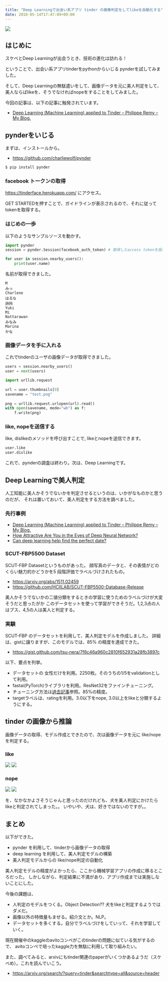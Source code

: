 ```yaml
---
title: "Deep Learningで出会い系アプリ tinder の画像判定をしてlikeを自動化する"
date: 2018-05-14T17:47:09+09:00
---
```


<img src="https://lh3.googleusercontent.com/88Vr382ZFo2bAbu_eM9KT1TNFC4ttFNdtuS_hbnUXA2K_sR3d2mdXZEHLTrxMr8GsT7hGvgL_Egyu8MUScYWxBaIL0bGp8lohotnVilz462AhX5-CPJ-d3fVq66Da1iZmG6P3mXjASmB0k51_52vU9hgJmFI7kWprdfYuFYytw4PimBLwj_jGx9KQxw8T-hHxrYs9JBKNxoIEmJVE3vXWQZ-RgK8CQdl_t-lrhQp1gOj0ZYqsKoTIDYuz21MQMJLLEo9wgwXd3I6HpS55ca_iAyLU_cjp8GvMJzgJTOpXCWNTSWottrlUMi5smalIzLx1d8DVzlxm0yi6pPCNId2OOE9Yn14lZr_L7INUabvXNtUu0wgXkfJOhrrxTbuU9A4lJHRKoeL-8tTLNyk71awkfIx1ZwyD8DI9s6L-it0ISh3ZrJzRBCGgvXq00TxqTU6qDrBGeLhPYxMKozNOXeaQm1Ju_ubPIY3xxv1DRIT4lbgF2mT2LJl3pnWwQ82VSarwpTH8e3m8LHJyrBXl72wDM_ZdLvF5EX3p13oQAEMbCmmHfo_zwrCbxhnT1fdicJAb5gqmrQ6f2g8y1Cg40qKPh7RFD2kBm_IvKK0rgc=w400-h300-no">

## はじめに
スケベとDeep Learningが出会うとき、技術の進化は訪れる！

ということで、出会い系アプリtinderをpythonからいじる pynderを試してみました。

そして、Deep Learningの無駄遣いをして、画像データを元に美人判定をして、
美人ならばlikeを、そうでなければnopeをすることをしてみました。

今回の記事は、以下の記事に触発されています。
- [Deep Learning \(Machine Learning\) applied to Tinder – Philippe Remy – My Blog\.](http://philipperemy.github.io/tinder-deep-learning/)

## pynderをいじる
まずは、インストールから。
- https://github.com/charliewolf/pynder

```bash
$ pip install pynder
```

### facebook トークンの取得
https://tinderface.herokuapp.com/ にアクセス。

GET STARTEDを押すことで、ガイドラインが表示されるので、それに従って tokenを取得する。

### はじめの一歩
以下のようなサンプルソースを動かす。

```python
import pynder
session = pynder.Session(facebook_auth_token) # 取得したaccess tokenを設定

for user in session.nearby_users():
    print(user.name)
```

名前が取得できました。

```text
M
みっ
Charlene
はるな
詩羚
Yuki
Mi
Nattarawan
みなみ
Marina
かな
```

### 画像データを手に入れる
これでtinderのユーザの画像データが取得できました。

```python
users = session.nearby_users()
user = next(users)

import urllib.request
 
url = user.thumbnails[0]
savename = "test.png"
 
png = urllib.request.urlopen(url).read()
with open(savename, mode="wb") as f:
    f.write(png)
```

### like, nopeを送信する
like, dislikeのメソッドを呼び出すことで, likeとnopeを送信できます。

```python
user.like
user.dislike
```

これで、pynderの調査は終わり。次は、Deep Learningです。

## Deep Learningで美人判定
人工知能に美人かそうでないかを判定させるというのは、いかがなものかと思うのだが、
それは置いておいて、美人判定をする方法を調べました。

### 先行事例
- [Deep Learning \(Machine Learning\) applied to Tinder – Philippe Remy – My Blog\.](http://philipperemy.github.io/tinder-deep-learning/)
- [How Attractive Are You in the Eyes of Deep Neural Network?](https://towardsdatascience.com/how-attractive-are-you-in-the-eyes-of-deep-neural-network-3d71c0755ccc)
- [Can deep learning help find the perfect date?](https://www.kdnuggets.com/2015/07/can-deep-learning-help-find-perfect-girl.html)

### SCUT-FBP5500 Dataset
SCUT-FBP Datasetというものがあった。
顔写真のデータと、その表情がどのくらい魅力的かどうかを5 段階評価でラベルづけされたもの。

- https://arxiv.org/abs/1511.02459
- https://github.com/HCIILAB/SCUT-FBP5500-Database-Release

美人かそうでないかの二値分類をするときの学習に使うためのラベルづけが大変そうだと思ったがか
このデータセットを使って学習ができそうだ。1,2,3点の人はブス、4,5の人は美人と判定する。

### 実験
SCUT-FBP のデータセットを利用して、美人判定モデルを作成しました。
詳細は、gistに譲りますが、このモデルでは、85% の精度を達成できた。

- https://gist.github.com/tsu-nera/7f6c46a960c2810f652931a28fb3897c

以下、要点を列挙。

- データセットの 女性だけを利用。2250枚。そのうちの1/5をvalidationとして利用。
- fastai(PyTorch)ライブラリを利用。ResNet32をファインチューニング。
- チューニング方法は[過去記事](http://futurismo.biz/2018/05/fastai_lesson2/)参照。85%の精度。
- targetラベルは、ratingを利用。3.0以下をnope, 3.0以上をlikeと分類するようにする。


## tinder の画像から推論
画像データの取得、モデル作成とできたので、次は画像データを元に like/nopeを判定する。

### like
<img src="https://lh3.googleusercontent.com/4zQgbHcrnX8CFBpEs0oo_tqKc00UHNvzZ7pTrHtfQO4izEm8bC5h3CIYswm953Pc33Xy2K4i2NFfd5jiGeyO7IKPOoRjWAhV16XMGLkeYqls0An051kpV5VsGSixt1qQfYloX8HIiYupemx2RTf4ueHUSOIuf3XYZoC351En0oyO5Ua0Tcxvvnt0TnTjoLnnZnWGFsbw8VgJgAvnGHrRmD1S-6c586TS3cx6e21HgaU-eGGJOhNV_WnSxjE5Af9skLFJP6uefNhmXXQ6HsAXh93lwxeKIly8XxNE6eC6pyKV0-HDGVpj1WQ3jhoPq5uYcRufJBn9uZynWhSVa9VgSydINzRHeLEqBXxsK-XyhghkjB7P1yMvyWkOK7nA-2S4S7IlYWH8FUl6SUnnE9Zy7Vo58t65FwKsjXucDIZ7Dpx0lRc4uIFe9gOJmi8rdIPMMsrpZPqiWlGCy_bANMUIBFachpEmIKdlfhVvi8hdGUpFMOFc8NjyTIBVjpmElXM4Zta3Ng9LC4wgOu7Y6Ig9ZvSxk1f-OFjNSEuI5eqZI-qru9ZrjMPv5E8-l3yvuyv-HPJJo0rZkQI1R2wbFNriGyOsfGVXXX3_qf33jwk=w618-h500-no">

<img src="https://lh3.googleusercontent.com/Q0POUddJ53MlUwp3rUCXz0TmPSc60CTDoWJMEVbXfK9pVK8Ab4Y3Ov7LKCuj-bCWT73yOqXgxTDO9zEYJzrlAIq5Q8MuqbhIfuSjFJdDUN4hyfsu4C7x4Z1d1acokd6vDg8Rvgk84jB0JM0p4_g6m_PcMje5DGBwSnU_ZsMz7rIYeDHdbKmcazBfyAcO0p1kS45NY76t3e7g-Q-Sj_nOho7SAmR1xz1o49wUSaSQ2STkBGonO1EW_wukMJcqdc9HZamUTfAjdOABvuBbb-O1XnuTvf_AWmLBq_MrEnfV9-UjU5kkztR2liwcItAHJyfteX6xoppdyczMYgberTdsC3Yh8gBHUPKZm2ybRhQ6rtg6PhWH5oq6TI4V5CFR65tQKWpZkBcdf-HOgvJkHaI5tyfxTn4dsvCDcr-aUG_rxY2YtKhZ3zfCZ3rERcWZSDXcY9ZTyhRSuivuoUWziC8N6o5pKawbnEbvCuyX8dZJ-j_0VQgQhdoxV3jTzFrzcArG4JT8QSWSh9HZQI0pHWS-HHLyUL_N6WTAfyAkeMNcmjbUQjY3kDEwmyNDn3An3SS6zWxH4VAAaPOB7lJWRzq-KgpmMxwyNLoWhH0FGp4=w404-h427-no">

### nope
<img src="https://lh3.googleusercontent.com/1-pBy0D65oWfYfoaZeGvG8WdoScGXCyyopIF5DdQyMotSGUvsSLFSH3p3xoMkGDrw92WdhFavvKOxqU9pHygmCi09G_fnGnAz08rLX3n8hLm-Wswi2i0JlISw51CmJ-nU2IUDB20yJhm9RY7hrRY1sMldpwna-zv39dhvOhTYnqDo731gdHzkiwwaCJRTre2S26wjKfLWiokiq37YKhoJGghU8sim6SRkNkIAcDe8xCaqMVzE71ckV8LlJJrlyTMzV-ZCdAv5N6tKQ1GrfGVC-GtLH8Rx6qijt1XvUomYPrH8kLVS6pvWkycoRib17Wpqct7mNS1SZEcX5MhDQtr5390xU7ZING9Wn4O3WPHooj2RoM_bSN3hdBPyIKeI28cP66J6SOXHar3wXHaonF1qmtrMarfRh0KLPHE4KNvhiaPZtqUucFUvJ2WNJEKGgGNu5Dzm8KnPlWl0rVJDkbFBt8lO8J5EHe7H-LrBNQk84qUNaq4A6TzXJgELdraXGyju468TWGUrav2OYL4BAa1qzCUc9spNC5IaypbZYvMeJm7cwCxMYPE30GhmIPS1XVajmY75jpnT1d7LW1cmOdnZItjgqMPYO9eBcJ4iq0=w434-h419-no">

<img src="https://lh3.googleusercontent.com/GxZbjwPWrK6tMcMyTCDv_oNploWRG8v64S65rmlYPhOlqOxIM1LEDOJQNe9ajzAnjR0s3ggzss_wQkwMbkh9G8YpW-vOKcs3AiXntM3qlfNLIIH7acEu0S96z_sNmVqMBIT0cZyyhXg2RpOJqQJ1CBJCTKU5oZkEwfUYyTsx8qud6Zfib9uJlPGz6Xg2Hfhf_YZpEaawzSTB7H_4anBpEtSV5lJrirMv1bOWAsjhPT1LK4Ea2jfMpLTppP1Lsb4_1Ktuvmj4GvSYWUy6poNLT7UYpZt6IsabyKiD5CAoZyMw8LlOkv3rmLOF1skjoRSyOUfVSU2NvBpIrPbuRxLsKVkrnBN1XrSBUozlxN2U4L80IhCQJakepYpre7C4DAxXcOqmAxMMQ186WzA2nFQwWB5Enr-_i6f0uubw6zdgGIz7IvRxSmdv7utFmhSCyG7SIS-usHojhk4pFb9-MrB-byHG2pCNlqexbFE22Sd--RYJ74DUcqxFHKrnOYxcpF2IZnvrtpPB4HtYfoR-FcfeC-BzchJ0AySycR5vz4cU-DauvQw4dzFndoebnZYzAn-vOAPYAKLKMKFbzeoncgUn7M2JiFDilLY1TK094fs=w384-h426-no">

を、なかなかよさそうじゃんと思ったのだけれども、犬を美人判定にかけたらlikeと判定されてしまった。。
いやいや、犬は、好きではないのですが。。

## まとめ
以下ができた。

- pynder を利用して、tinderから画像データの取得
- deep learning を利用して、美人判定モデルの構築
- 美人判定モデルからの like/nope判定の自動化

美人判定モデルの精度がよかったら、ここから機械学習アプリの作成に移るところだった。
しかしながら、判定結果に不満があり、アプリ作成までは実施しないことにした。

今後の課題は、

- 人判定のモデルをつくる。Object Detection?? 犬をlikeと判定するようではダメだ。
- 画像以外の特徴量もまぜる。紹介文とか。NLP。
- データセットを多くする。自分でラベルづけをしていって、それを学習していく。

現在開催中のkaggleのavitoコンペがこのtinderの問題に似ている気がするので、
avitoコンペで培ったkaggle力を無駄に利用して取り組みたい。

また、調べてみると、arxivにもtinder関連のpaperがいくつかあるようだ（スケベめ）。これを読んでいこう。

- https://arxiv.org/search/?query=tinder&searchtype=all&source=header
